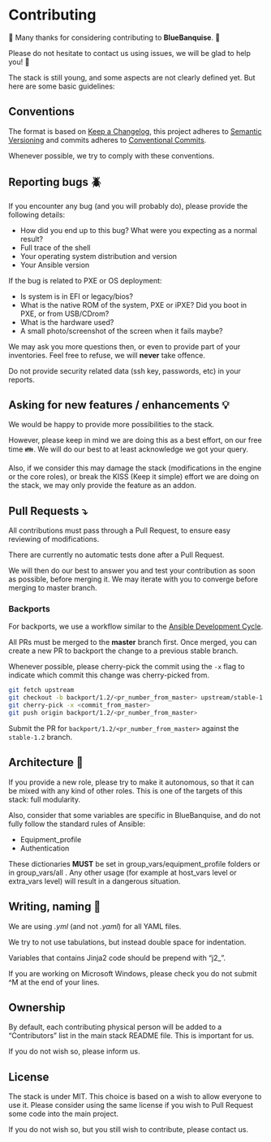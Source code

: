 # Contributing

:construction_worker: Many thanks for considering contributing to **BlueBanquise**. :construction_worker:

Please do not hesitate to contact us using issues, we will be glad to help you! :raising_hand:

The stack is still young, and some aspects are not clearly defined yet. But here are some basic guidelines:

## Conventions

The format is based on [Keep a Changelog](https://keepachangelog.com/en/1.0.0/),
this project adheres to [Semantic Versioning](https://semver.org/spec/v2.0.0.html)
and commits adheres to [Conventional Commits](https://www.conventionalcommits.org/en/v1.0.0/).

Whenever possible, we try to comply with these conventions.

## Reporting bugs :beetle:

If you encounter any bug (and you will probably do), please provide the following details:
* How did you end up to this bug? What were you expecting as a normal result?
* Full trace of the shell
* Your operating system distribution and version
* Your Ansible version

If the bug is related to PXE or OS deployment:
* Is system is in EFI or legacy/bios?
* What is the native ROM of the system, PXE or iPXE? Did you boot in PXE, or from USB/CDrom?
* What is the hardware used?
* A small photo/screenshot of the screen when it fails maybe?

We may ask you more questions then, or even to provide part of your inventories. Feel free to refuse, we will **never** take offence.

Do not provide security related data (ssh key, passwords, etc) in your reports.

## Asking for new features / enhancements :bulb:

We would be happy to provide more possibilities to the stack.

However, please keep in mind we are doing this as a best effort, on our free time :family:. We will do our best to at least acknowledge we got your query.

Also, if we consider this may damage the stack (modifications in the engine or the core roles), or break the KISS (Keep it simple) effort we are doing on the stack, we may only provide the feature as an addon.

## Pull Requests :arrow_heading_down:

All contributions must pass through a Pull Request, to ensure easy reviewing of modifications.

There are currently no automatic tests done after a Pull Request.

We will then do our best to answer you and test your contribution as soon as possible, before merging it. We may iterate with you to converge before merging to master branch.

### Backports

For backports, we use a workflow similar to the [Ansible Development
Cycle](https://docs.ansible.com/ansible/latest/community/development_process.html#backporting-merged-prs).

All PRs must be merged to the **master** branch first. Once merged, you can
create a new PR to backport the change to a previous stable branch.

Whenever possible, please cherry-pick the commit using the `-x` flag to indicate
which commit this change was cherry-picked from.

```bash
git fetch upstream
git checkout -b backport/1.2/<pr_number_from_master> upstream/stable-1.2
git cherry-pick -x <commit_from_master>
git push origin backport/1.2/<pr_number_from_master>
```

Submit the PR for `backport/1.2/<pr_number_from_master>` against the
`stable-1.2` branch.

## Architecture :octopus:

If you provide a new role, please try to make it autonomous, so that it can be mixed with any kind of other roles. This is one of the targets of this stack: full modularity.

Also, consider that some variables are specific in BlueBanquise, and do not fully follow the standard rules of Ansible:
* Equipment_profile
* Authentication

These dictionaries **MUST** be set in group_vars/equipment_profile folders or in group_vars/all . Any other usage (for example at host_vars level or extra_vars level) will result in a dangerous situation.

## Writing, naming :page_with_curl:

We are using *.yml* (and not *.yaml*) for all YAML files.

We try to not use tabulations, but instead double space for indentation.

Variables that contains Jinja2 code should be prepend with “j2_”.

If you are working on Microsoft Windows, please check you do not submit ^M at the end of your lines.

## Ownership

By default, each contributing physical person will be added to a “Contributors” list in the main stack README file. This is important for us.

If you do not wish so, please inform us.

## License

The stack is under MIT. This choice is based on a wish to allow everyone to use it. Please consider using the same license if you wish to Pull Request some code into the main project.

If you do not wish so, but you still wish to contribute, please contact us.





